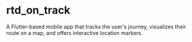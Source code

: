 # rtd_on_track
A Flutter-based mobile app that tracks the user's journey, visualizes their route on a map, and offers interactive location markers.
